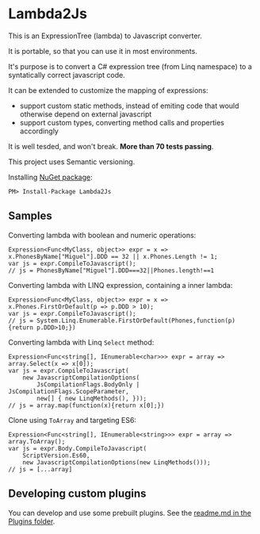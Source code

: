 # Lambda2Js

This is an ExpressionTree (lambda) to Javascript converter.

It is portable, so that you can use it in most environments.

It's purpose is to convert a C# expression tree (from Linq namespace) to a syntatically correct javascript code.

It can be extended to customize the mapping of expressions:

 - support custom static methods, instead of emiting code that would otherwise depend on external javascript
 - support custom types, converting method calls and properties accordingly

It is well tesded, and won't break. **More than 70 tests passing**.

This project uses Semantic versioning.

Installing [NuGet package](https://www.nuget.org/packages/Lambda2Js):

    PM> Install-Package Lambda2Js

Samples
-------

Converting lambda with boolean and numeric operations:

    Expression<Func<MyClass, object>> expr = x => x.PhonesByName["Miguel"].DDD == 32 || x.Phones.Length != 1;
    var js = expr.CompileToJavascript();
    // js = PhonesByName["Miguel"].DDD===32||Phones.length!==1

Converting lambda with LINQ expression, containing a inner lambda:

    Expression<Func<MyClass, object>> expr = x => x.Phones.FirstOrDefault(p => p.DDD > 10);
    var js = expr.CompileToJavascript();
    // js = System.Linq.Enumerable.FirstOrDefault(Phones,function(p){return p.DDD>10;})

Converting lambda with Linq `Select` method:

	Expression<Func<string[], IEnumerable<char>>> expr = array => array.Select(x => x[0]);
    var js = expr.CompileToJavascript(
        new JavascriptCompilationOptions(
            JsCompilationFlags.BodyOnly | JsCompilationFlags.ScopeParameter,
            new[] { new LinqMethods(), }));
    // js = array.map(function(x){return x[0];})

Clone using `ToArray` and targeting ES6:

    Expression<Func<string[], IEnumerable<string>>> expr = array => array.ToArray();
    var js = expr.Body.CompileToJavascript(
        ScriptVersion.Es60,
        new JavascriptCompilationOptions(new LinqMethods()));
    // js = [...array]

Developing custom plugins
--------

You can develop and use some prebuilt plugins. See the [readme.md in the Plugins folder](https://github.com/gearz-lab/lambda2js/tree/master/Lambda2Js/Plugins).
